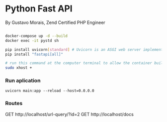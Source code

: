 # Python Fast API

By Gustavo Morais, Zend Certified PHP Engineer

```bash

docker-compose up -d --build
docker exec -it pystd sh

pip install uvicorn[standard] # Uvicorn is an ASGI web server implementation for Python. https://www.uvicorn.org/
pip install "fastapi[all]"

# run this command at the computer terminal to allow the container buil gui windows
sudo xhost + 
```

### Run aplication
```
uvicorn main:app --reload --host=0.0.0.0
```

### Routes
GET http://localhost/url-query/?id=2
GET http://localhost/docs
